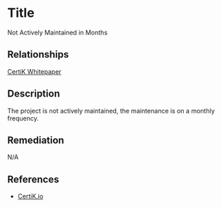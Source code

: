 # Title 
Not Actively Maintained in Months

## Relationships 
[CertiK Whitepaper](https://certik.foundation/whitepaper)

## Description 
The project is not actively maintained, the maintenance is on a monthly frequency.

## Remediation
N/A

## References 
* [CertiK.io](https://certik.io)
